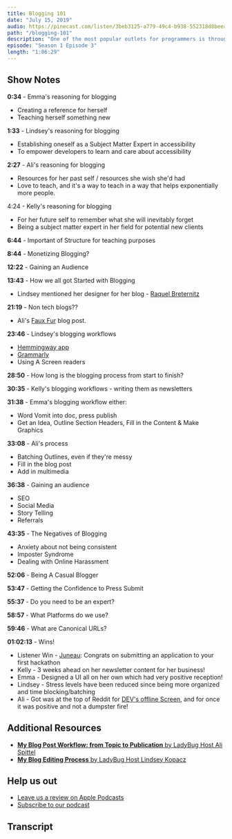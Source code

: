```yaml
---
title: Blogging 101
date: "July 15, 2019"
audio: https://pinecast.com/listen/3beb3125-a779-49c4-b938-552318d8beea.mp3
path: "/blogging-101"
description: "One of the most popular outlets for programmers is through blogging. In this episode, we discuss why each of us got into blogging, the pros and cons of starting your own blog, and tips on how to make your blog a success."
episode: "Season 1 Episode 3"
length: "1:06:29"
---
```


## Show Notes

**0:34** - Emma's reasoning for blogging

- Creating a reference for herself
- Teaching herself something new

**1:33** - Lindsey's reasoning for blogging

- Establishing oneself as a Subject Matter Expert in accessibility
- To empower developers to learn and care about accessibility

**2:27** - Ali's reasoning for blogging

- Resources for her past self / resources she wish she'd had
- Love to teach, and it's a way to teach in a way that helps exponentially more people.

4:24 - Kelly's reasoning for blogging

- For her future self to remember what she will inevitably forget
- Being a subject matter expert in her field for potential new clients

**6:44** - Important of Structure for teaching purposes

**8:44** - Monetizing Blogging?

**12:22** - Gaining an Audience

**13:43** - How we all got Started with Blogging

- Lindsey mentioned her designer for her blog - <a href="https://www.linkedin.com/in/raquel-breternitz/" target="_blank">Raquel Breternitz</a>

**21:19** - Non tech blogs??

- Ali's <a href="https://www.popsugar.com/fashion/Faux-Fur-Vests-More-10902641" target="_blank">Faux Fur</a> blog post.

**23:46** - Lindsey's blogging workflows

- <a href="http://hemingwayapp.com" target="_blank">Hemmingway app</a>
- <a href="https://www.grammarly.com/" target="_blank">Grammarly</a>
- Using A Screen readers

**28:50** - How long is the blogging process from start to finish?

**30:35** - Kelly's blogging workflows - writing them as newsletters

**31:38** - Emma's blogging workflow either:

- Word Vomit into doc, press publish
- Get an Idea, Outline Section Headers, Fill in the Content &amp; Make Graphics

**33:08** - Ali's process

- Batching Outlines, even if they're messy
- Fill in the blog post
- Add in multimedia

**36:38** - Gaining an audience

- SEO
- Social Media
- Story Telling
- Referrals

**43:35** - The Negatives of Blogging

- Anxiety about not being consistent
- Imposter Syndrome
- Dealing with Online Harassment

**52:06** - Being A Casual Blogger

**53:47** - Getting the Confidence to Press Submit

**55:37** - Do you need to be an expert?

**58:57** - What Platforms do we use?

**59:46** - What are Canonical URLs?

**01:02:13** - Wins!

- Listener Win - <a href="https://twitter.com/ljuneaul" target="_blank">Juneau</a>: Congrats on submitting an application to your first hackathon
- Kelly - 3 weeks ahead on her newsletter content for her business!
- Emma - Designed a UI all on her own which had very positive reception!
- Lindsey - Stress levels have been reduced since being more organized and time blocking/batching
- Ali - Got was at the top of Reddit for <a href="https://dev.to/offline" target="_blank">DEV's offline Screen</a>, and for once it was positive and not a dumpster fire!

## Additional Resources

- <a target="_blank" href="https://dev.to/aspittel/my-blog-post-workflow-from-topic-to-publication-4n78"><strong>My Blog Post Workflow: from Topic to Publication</strong> by LadyBug Host Ali Spittel</a>
- <a target="_blank" href="https://www.a11ywithlindsey.com/blog/blogging-editing-process"><strong>My Blog Editing Process</strong> by LadyBug Host Lindsey Kopacz</a>

## Help us out

- <a target="_blank" href="https://podcasts.apple.com/us/podcast/ladybug-podcast/id1469229625">Leave us a review on Apple Podcasts</a>
- <a target="_blank" href="https://link.chtbl.com/ladybugpodcast">Subscribe to our podcast</a>

## Transcript

<div class="transcript">
